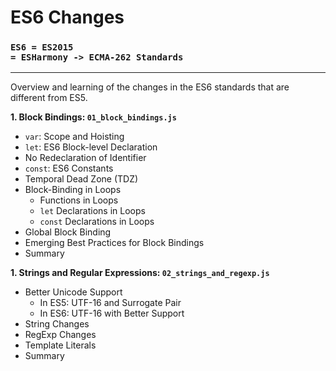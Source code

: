 # ES6 Changes
### <code>ES6 = ES2015 = ESHarmony -> ECMA-262 Standards</code>
---
Overview and learning of the changes in the ES6 standards that are different from ES5.

**1. Block Bindings: <code>01_block_bindings.js</code>**

  - <code>var</code>: Scope and Hoisting
  - <code>let</code>: ES6 Block-level Declaration
  - No Redeclaration of Identifier
  - <code>const</code>: ES6 Constants
  - Temporal Dead Zone (TDZ)
  - Block-Binding in Loops
    - Functions in Loops
    - <code>let</code> Declarations in Loops
    - <code>const</code> Declarations in Loops
  - Global Block Binding
  - Emerging Best Practices for Block Bindings
  - Summary

**1. Strings and Regular Expressions: <code>02_strings_and_regexp.js</code>**

  - Better Unicode Support
    - In ES5: UTF-16 and Surrogate Pair
    - In ES6: UTF-16 with Better Support
  - String Changes
  - RegExp Changes
  - Template Literals
  - Summary